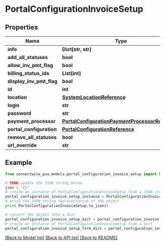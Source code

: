 # PortalConfigurationInvoiceSetup


## Properties
Name | Type | Description | Notes
------------ | ------------- | ------------- | -------------
**info** | **Dict[str, str]** |  | [optional] 
**add_all_statuses** | **bool** |  | [optional] 
**allow_inv_pmt_flag** | **bool** |  | [optional] 
**billing_status_ids** | **List[int]** |  | [optional] 
**display_inv_pmt_flag** | **bool** |  | [optional] 
**id** | **int** |  | [optional] 
**location** | [**SystemLocationReference**](SystemLocationReference.md) |  | [optional] 
**login** | **str** |  | [optional] 
**password** | **str** |  | [optional] 
**payment_processor** | [**PortalConfigurationPaymentProcessorReference**](PortalConfigurationPaymentProcessorReference.md) |  | [optional] 
**portal_configuration** | [**PortalConfigurationReference**](PortalConfigurationReference.md) |  | [optional] 
**remove_all_statuses** | **bool** |  | [optional] 
**url_override** | **str** |  | [optional] 

## Example

```python
from connectwise_psa.models.portal_configuration_invoice_setup import PortalConfigurationInvoiceSetup

# TODO update the JSON string below
json = "{}"
# create an instance of PortalConfigurationInvoiceSetup from a JSON string
portal_configuration_invoice_setup_instance = PortalConfigurationInvoiceSetup.from_json(json)
# print the JSON string representation of the object
print PortalConfigurationInvoiceSetup.to_json()

# convert the object into a dict
portal_configuration_invoice_setup_dict = portal_configuration_invoice_setup_instance.to_dict()
# create an instance of PortalConfigurationInvoiceSetup from a dict
portal_configuration_invoice_setup_form_dict = portal_configuration_invoice_setup.from_dict(portal_configuration_invoice_setup_dict)
```
[[Back to Model list]](../README.md#documentation-for-models) [[Back to API list]](../README.md#documentation-for-api-endpoints) [[Back to README]](../README.md)


